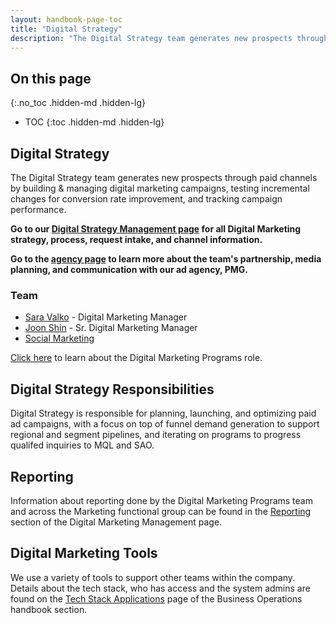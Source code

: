 ```yaml
---
layout: handbook-page-toc
title: "Digital Strategy"
description: "The Digital Strategy team generates new prospects through paid channels by building & managing digital marketing campaigns, testing incremental changes for conversion rate improvement, and tracking campaign performance."
---
```


## On this page
{:.no_toc .hidden-md .hidden-lg}

- TOC
{:toc .hidden-md .hidden-lg}

## Digital Strategy

The Digital Strategy team generates new prospects through paid channels by building & managing digital marketing campaigns, testing incremental changes for conversion rate improvement, and tracking campaign performance.

**Go to our [Digital Strategy Management page](/handbook/marketing/integrated-marketing/digital-strategy/digital-strategy-management/) for all Digital Marketing strategy, process, request intake, and channel information.**

**Go to the [agency page](/handbook/marketing/integrated-marketing/digital-strategy/agency/) to learn more about the team's partnership, media planning, and communication with our ad agency, PMG.**

### Team

- [Sara Valko](https://gitlab.com/svalko) - Digital Marketing Manager
- [Joon Shin](https://gitlab.com/jshin3) - Sr. Digital Marketing Manager
- [Social Marketing](/handbook/marketing/integrated-marketing/digital-strategy/social-marketing/)

[Click here](https://handbook.gitlab.com/job-families/marketing/digital-marketing-programs-manager/) to learn about the Digital Marketing Programs role.

## Digital Strategy Responsibilities

Digital Strategy is responsible for planning, launching, and optimizing paid ad campaigns, with a focus on top of funnel demand generation to support regional and segment pipelines, and iterating on programs to progress qualifed inquiries to MQL and SAO.

## Reporting

Information about reporting done by the Digital Marketing Programs team and across the Marketing functional group can be found in the [Reporting](/handbook/marketing/integrated-marketing/digital-strategy/digital-strategy-management/#reporting) section of the Digital Marketing Management page.

## Digital Marketing Tools

We use a variety of tools to support other teams within the company. Details about the tech stack, who has access and the system admins are found on the [Tech Stack Applications](/handbook/business-technology/tech-stack-applications/) page of the Business Operations handbook section.



